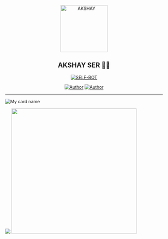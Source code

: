 
<div align="center">
<img src="https://i.imgur.com/JIV7Dsc.jpeg" alt="AKSHAY" width="150" />

## AKSHAY SER 🌝💝

</div>

<p align="center">
<a href="##"><img title="SELF-BOT" src="https://img.shields.io/static/v1?label=Language&message=English&color=blue"></a>
</p>
<p align="center">
 <a href="https://github.com/4K5H475ER"><img title="Author" src="https://img.shields.io/badge/Author-RODGER_ALFA-blue.svg?style=for-the-badge&logo=github" /></a>  <a href="https://Wa.me/17027474649?text=Hello%20AKSHAY%20Bro🌝...fen%20boi%20aan😌💝"><img title="Author" src="https://img.shields.io/badge/Owner-AKSHAYSER-blue.svg?style=for-the-badge&logo=whatsapp" /></a>
<p align="center">

<hr></hr>

![My card name](https://cardivo.vercel.app/api?name=AKSHAY-SER&description=Hi,%20Welcome%20To%20My%20Profile%20💝&image=https://i.imgur.com/JIV7Dsc.jpeg.com/u/90826638?v=4&s=10?v=4&backgroundColor=%23ecf0f1&instagram=aks_sha_ser&github=4K5H475ER&twitter=&)


<img src="https://github.com/4K5H475ER/AKSHAY-SER/blob/main/images/dino_rounded.gif?raw=true" href="https://github.com/4K5H475ER" />

<img src="https://https://github.com/4K5H475ER/AKSHAY-SER/blob/main/images/this_page_is.gif?raw=true"  width="400"/>

</div>


<!--
**AKSHAY-sir/AKSHAY** is a ✨ _special_ ✨ repository because its `README.md` (this file) appears on your GitHub profile.




Here are some ideas to get you started:

- 🔭 I’m currently working on AKSHAY SER
- 🌱 I’m currently learning Nothing much🙃
- 👯 I’m looking to collaborate on Nobody
- 🤔 I’m looking for help with someone
- 💬 Ask me about 🥴
- 📫 How to reach me:https://Wa.me/17027474649
- 😄 Pronouns: 🥲
- ⚡ Fun fact: Me itself a fun for some people 🙂
-->
